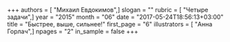 +++
authors = [ "Михаил Евдокимов",]
slogan = ""
rubric = [ "Четыре задачи",]
year = "2015"
month = "06"
date = "2017-05-24T18:56:13+03:00"
title = "Быстрее, выше, сильнее!"
first_page = "6"
illustrators = [ "Анна Горлач",]
npages = "2"
in_sample = false
+++
